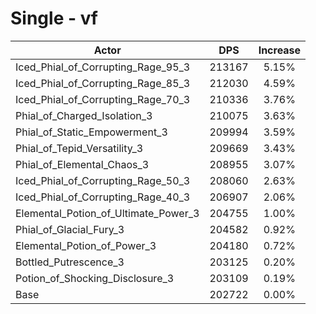 # Single - vf
| Actor | DPS | Increase |
|---|:---:|:---:|
|Iced_Phial_of_Corrupting_Rage_95_3|213167|5.15%|
|Iced_Phial_of_Corrupting_Rage_85_3|212030|4.59%|
|Iced_Phial_of_Corrupting_Rage_70_3|210336|3.76%|
|Phial_of_Charged_Isolation_3|210075|3.63%|
|Phial_of_Static_Empowerment_3|209994|3.59%|
|Phial_of_Tepid_Versatility_3|209669|3.43%|
|Phial_of_Elemental_Chaos_3|208955|3.07%|
|Iced_Phial_of_Corrupting_Rage_50_3|208060|2.63%|
|Iced_Phial_of_Corrupting_Rage_40_3|206907|2.06%|
|Elemental_Potion_of_Ultimate_Power_3|204755|1.00%|
|Phial_of_Glacial_Fury_3|204582|0.92%|
|Elemental_Potion_of_Power_3|204180|0.72%|
|Bottled_Putrescence_3|203125|0.20%|
|Potion_of_Shocking_Disclosure_3|203109|0.19%|
|Base|202722|0.00%|

